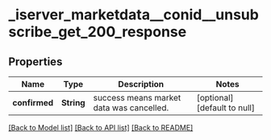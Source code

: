 # _iserver_marketdata__conid__unsubscribe_get_200_response
## Properties

| Name | Type | Description | Notes |
|------------ | ------------- | ------------- | -------------|
| **confirmed** | **String** | success means market data was cancelled. | [optional] [default to null] |

[[Back to Model list]](../README.md#documentation-for-models) [[Back to API list]](../README.md#documentation-for-api-endpoints) [[Back to README]](../README.md)

